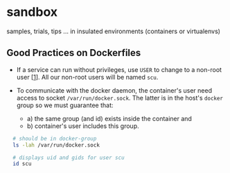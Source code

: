 # sandbox

samples, trials, tips ... in insulated environments (containers or virtualenvs)

## Good Practices on Dockerfiles

- If a service can run without privileges, use ``USER`` to change to a non-root user [[1]]. All our non-root users will be named ``scu``.

- To communicate with the docker daemon, the container's user need access to socket ``/var/run/docker.sock``. The latter is in the host's ``docker`` group so we must guarantee that:
  -  a) the same group (and id) exists inside the container and 
  -  b) container's user includes this group.

```bash
  # should be in docker-group
  ls -lah /var/run/docker.sock

  # displays uid and gids for user scu
  id scu  
```

[1]:https://docs.docker.com/develop/develop-images/dockerfile_best-practices/#user
